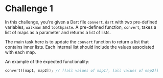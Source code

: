 # Challenge 1

In this challenge, you're given a Dart file `convert.dart` with two pre-defined variables, `walkman` and `toothpaste`. A pre-defined function, `convert`, takes a list of maps as a parameter and returns a list of lists.

The main task here is to update the `convert` function to return a list that contains inner lists. Each internal list should include the values associated with each map.

An example of the expected functionality:

```dart
convert([map1, map2]); // [[all values of map1], [all values of map2]]
```
